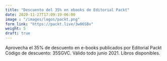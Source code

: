 ```yaml
---
title: "Descuento del 35% en ebooks de Editorial Packt"
date: 2020-11-27T17:09:19-06:00
image : "/images/logos/packt.png"
form_link: "https://packt.live/3w06SBv"
weight: 5
draft: true
---
```


Aprovecha el 35% de descuento en e-books publicados por Editorial Packt
Código de descuento: 35SGVC. Válido todo junio 2021. Libros disponibles.
 

